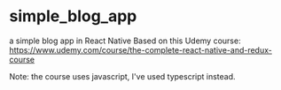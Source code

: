 # simple_blog_app

a simple blog app in React Native
Based on this Udemy course:
<https://www.udemy.com/course/the-complete-react-native-and-redux-course>

Note: the course uses javascript, I've used typescript instead.
